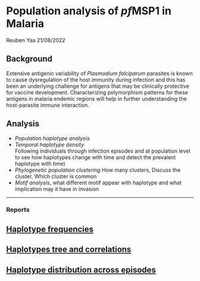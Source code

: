 Population analysis of *pf*MSP1 in Malaria
================
Reuben Yaa
21/08/2022

## Background

Extensive antigenic variability of *Plasmodium falciparum* parasites is
known to cause dysregulation of the host immunity during infection and
this has been an underlying challenge for antigens that may be
clinically protective for vaccine development. Characterizing
polymorphism patterns for these antigens in malaria endemic regions will
help in further understanding the host-parasite immune interaction.

## Analysis

-   *Population haplotype analysis*
-   *Temporal haplotype density*  
    Following individuals through infection episodes and at population
    level to see how haplotypes change with time and detect the
    prevalent haplotype with time)
-   *Phylogenetic population clustering* How many clusters, Discuss the
    cluster. Which cluster is common
-   *Motif analysis*, what different motif appear with haplotype and
    what implication may it have in invasion

<hr>

### Reports

## [Haplotype frequencies](https://github.com/mangiruben/Haplotype-population-analysis-of-pf-MSP1-in-Malaria/code/haplo_freq)

## [Haplotypes tree and correlations](https://github.com/mangiruben/Haplotype-population-analysis-of-pf-MSP1-in-Malaria/code/haplo_tree_cor)

## [Haplotype distribution across episodes](https://github.com/mangiruben/Haplotype-population-analysis-of-pf-MSP1-in-Malaria/code/hap_distribution)
